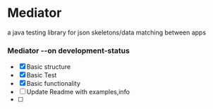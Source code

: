 # Mediator
a java testing library for json skeletons/data matching between apps

### Mediator --on development-status

- [x] Basic structure
- [x] Basic Test 
- [x] Basic functionality
- [ ] Update Readme with examples,info
- [ ]
